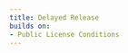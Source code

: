 ```yaml
---
title: Delayed Release
builds on:
- Public License Conditions
---
```


<!-- Business Source License -->
